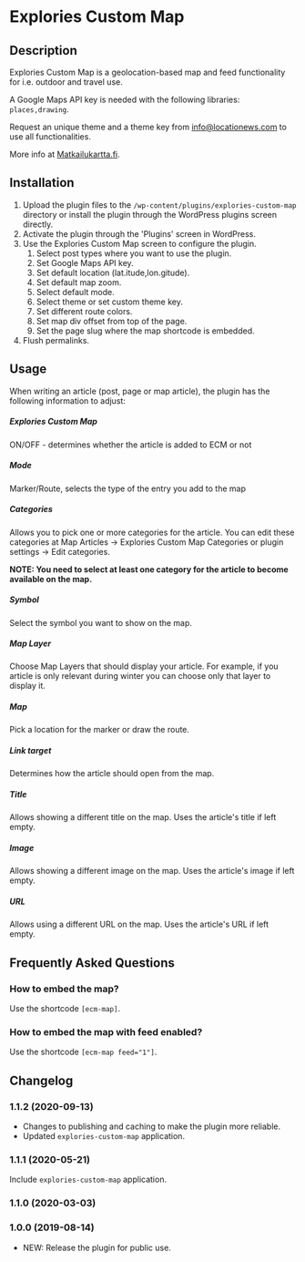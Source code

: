 # Explories Custom Map

## Description

Explories Custom Map is a geolocation-based map and feed functionality for i.e. outdoor and travel use.

A Google Maps API key is needed with the following libraries: `places,drawing`.

Request an unique theme and a theme key from info@locationews.com to use all functionalities.

More info at [Matkailukartta.fi](https://matkailukartta.fi).

## Installation

1. Upload the plugin files to the `/wp-content/plugins/explories-custom-map` directory or install the plugin through the WordPress plugins screen directly.
2. Activate the plugin through the 'Plugins' screen in WordPress.
3. Use the Explories Custom Map screen to configure the plugin.
    1. Select post types where you want to use the plugin.
    2. Set Google Maps API key.
    3. Set default location (lat.itude,lon.gitude).
    4. Set default map zoom.
    5. Select default mode.
    6. Select theme or set custom theme key.
    7. Set different route colors.
    8. Set map div offset from top of the page.
    9. Set the page slug where the map shortcode is embedded.
4. Flush permalinks.

## Usage

When writing an article (post, page or map article), the plugin has the following information to adjust:
##### Explories Custom Map
ON/OFF - determines whether the article is added to ECM or not
##### Mode 
Marker/Route, selects the type of the entry you add to the map
##### Categories
Allows you to pick one or more categories for the article. You can edit these categories
at Map Articles -> Explories Custom Map Categories or plugin settings -> Edit categories.

**NOTE: You need to select at least one category for the article to become available on the map.**
##### Symbol
Select the symbol you want to show on the map.
##### Map Layer
Choose Map Layers that should display your article. For example, if you article is only relevant during
winter you can choose only that layer to display it.
##### Map
Pick a location for the marker or draw the route.
##### Link target
Determines how the article should open from the map.
##### Title
Allows showing a different title on the map. Uses the article's title if left empty.
##### Image
Allows showing a different image on the map. Uses the article's image if left empty.
##### URL
Allows using a different URL on the map. Uses the article's URL if left empty.


## Frequently Asked Questions

### How to embed the map?

Use the shortcode ```[ecm-map]```.

### How to embed the map with feed enabled?

Use the shortcode ```[ecm-map feed="1"]```.

## Changelog
### 1.1.2 (2020-09-13)
- Changes to publishing and caching to make the plugin more reliable.
- Updated `explories-custom-map` application.

### 1.1.1 (2020-05-21)
Include `explories-custom-map` application.

### 1.1.0 (2020-03-03)

### 1.0.0 (2019-08-14)
* NEW:    Release the plugin for public use.

